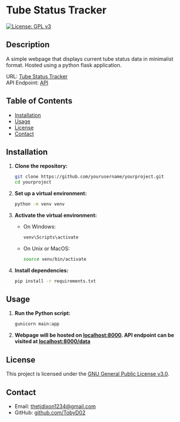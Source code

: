 # Tube Status Tracker

[![License: GPL v3](https://img.shields.io/badge/License-GPLv3-blue.svg)](https://www.gnu.org/licenses/gpl-3.0)

## Description

A simple webpage that displays current tube status data in minimalist format. Hosted using a python flask application.

URL: [Tube Status Tracker](https://tflstatus.onrender.com/)<br>
API Endpoint: [API](https://tflstatus.onrender.com/data)

## Table of Contents

- [Installation](#installation)
- [Usage](#usage)
- [License](#license)
- [Contact](#contact)

## Installation

1. **Clone the repository:**

   ```sh
   git clone https://github.com/yourusername/yourproject.git
   cd yourproject
   ```

2. **Set up a virtual environment:**

   ```sh
   python -m venv venv
   ```

3. **Activate the virtual environment:**

   - On Windows:

     ```sh
     venv\Scripts\activate
     ```

   - On Unix or MacOS:

     ```sh
     source venv/bin/activate
     ```

4. **Install dependencies:**

   ```sh
   pip install -r requirements.txt
   ```

## Usage

1. **Run the Python script:**

   ```sh
   gunicorn main:app
   ```

2. **Webpage will be hosted on [localhost:8000](https://localhost:8000). API endpoint can be visited at [localhost:8000/data](https://localhost:8000/data)**


## License

This project is licensed under the [GNU General Public License v3.0](LICENSE).

## Contact

- Email: [thetjdixon1234@gmail.com](mailto:thetjdixon1234@gmail.com)
- GitHub: [github.com/TobyD02](https://github.com/TobyD02)